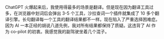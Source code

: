 ChatGPT 火爆起来后，我使用得最多的场景是翻译。但是现在因为翻译工具过多，在浏览器中划词后会弹出 3-5 个工具，沙拉查词一个插件就集成了 10 多个翻译引擎。长句翻译每一个工具的翻译结果都不一样。现在陷入了严重选择困难症。因为 AI 一本正经的胡说八道先例，我对所有结果都保持了质疑。这违背了 AI 作为 co-pilot 的初衷。我感觉我的副驾驶坐着几个混子。